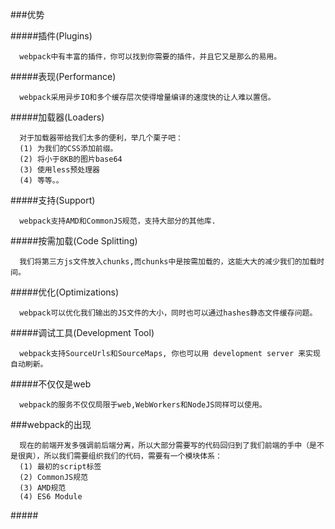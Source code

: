 ###优势

#####插件(Plugins)
```
  webpack中有丰富的插件，你可以找到你需要的插件，并且它又是那么的易用。
```

#####表现(Performance)
```
  webpack采用异步IO和多个缓存层次使得增量编译的速度快的让人难以置信。
```

#####加载器(Loaders)
```
  对于加载器带给我们太多的便利，举几个栗子吧：
  (1) 为我们的CSS添加前缀。
  (2) 将小于8KB的图片base64
  (3) 使用less预处理器
  (4) 等等。。
```

#####支持(Support)
```
  webpack支持AMD和CommonJS规范，支持大部分的其他库.  
```

#####按需加载(Code Splitting)
```
  我们将第三方js文件放入chunks,而chunks中是按需加载的，这能大大的减少我们的加载时间。
```

#####优化(Optimizations)
```
  webpack可以优化我们输出的JS文件的大小，同时也可以通过hashes静态文件缓存问题。
```

#####调试工具(Development Tool)
```
  webpack支持SourceUrls和SourceMaps, 你也可以用 development server 来实现自动刷新。
```

#####不仅仅是web
```
  webpack的服务不仅仅局限于web,WebWorkers和NodeJS同样可以使用。
```

###webpack的出现
```
  现在的前端开发多强调前后端分离，所以大部分需要写的代码回归到了我们前端的手中（是不是很爽），所以我们需要组织我们的代码，需要有一个模块体系：
  (1) 最初的script标签
  (2) CommonJS规范
  (3) AMD规范
  (4) ES6 Module
```

#####<script>
  我们一般多是使用script标签引入JS库，而这种方式带来的问题:
  * 全局变量的冲突
  * 依赖的管理
  * 对于大量文件的导入，很不适合书写。

#####CommonJS规范
  CommonJS规范主要引用于NodeJS：
  * 它的出现使得服务器上很多模块得以重用
  * npm给我们带来了巨大的便利。
  * 因为CommonJS主要用于服务器端，所以采用的是同步加载，并不适合浏览器端。

```js
  //Math.js:
  let Math = {
  	add (a, b) {
  		return a + b;
  	}
  }
  module.exports = Math;

  //b.js
  var Math = require('./math');
  let result = Math.add(1, 2);
  console.log(result); // 3
```    

#####AMD规范
  于是推出了一个异步加载的模块规范AMD.实现AMD主流的库require.js.
```html
  <h2 id="demo">首页</h2>
  <script src="http://cdn.bootcss.com/require.js/2.3.2/require.min.js" data-main="js/main"></script>
```
```js
  //js文件夹下的math.js
  define(function () {
  	var math = {};
  	math.add = function (a, b) {
  		return a + b;
  	}
  	return math;
  });
```
```js
  //js文件夹下的main.js
  require.config({
  	paths: {
  		jquery: 'http://cdn.bootcss.com/jquery/3.1.1/jquery.min', //不能加js后缀名。
  		math: 'math'
  	}
  });

  require(['jquery','math'], function ($, math) {
  	var result = math.add(10, 2006);
  	$('#demo').html('hello ' + result + ' !');
  });
```

#####ES6 Module(ES6中的模块)
  这个感觉跟CommonJS有点像，与CommonJS不同的是，它只是获取模块的引用，到真正使用的时候才会去取值。
```js
  例如student.js中:
  let student = [
    {
      name: 'xiaoming',
      age: 21,
    },
    {
      name: 'xiaohong',
      age: 18
    }
  ]
  export default student; // 这种导出方式，你可以在import时指定它的名称。  

  在app.js中我们就可以这样用:
  import StudentList from './student.js'; //指定名称
  console.log(StudentList[0].name); //xiaoming
```  
